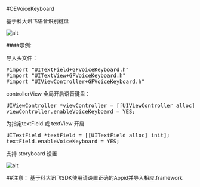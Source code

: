 #OEVoiceKeyboard

基于科大讯飞语音识别键盘

![alt](https://github.com/ofEver/OEVoiceKeyboard/blob/master/screenshot/example.gif)


####示例:

导入头文件：

<pre>
#import "UITextField+GFVoiceKeyboard.h"
#import "UITextView+GFVoiceKeyboard.h"
#import "UIViewController+GFVoiceKeyboard.h"
</pre>
controllerView 全局开启语音键盘：
<pre>
UIViewController *viewController = [[UIViewController alloc] init];
viewController.enableVoiceKeyboard = YES;
</pre>
为指定textField 或 textView 开启
<pre>
UITextField *textField = [[UITextField alloc] init];
textField.enableVoiceKeyboard = YES;
</pre>
支持 storyboard 设置

![alt](https://github.com/ofEver/OEVoiceKeyboard/blob/master/screenshot/set.png)


##注意：
基于科大讯飞SDK使用请设置正确的Appid并导入相应.framework





